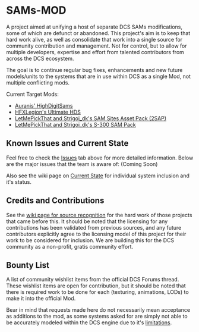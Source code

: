 # SAMs-MOD
A project aimed at unifying a host of separate DCS SAMs modifications, some of which are defunct or abandoned.   This project's aim is to keep that hard work alive, as well as consolidate that work into a single source for community contribution and management.  Not for control, but to allow for multiple developers, expertise and effort from talented contributors from across the DCS ecosystem.   

The goal is to continue regular bug fixes, enhancements and new future models/units to the systems that are in use within DCS as a single Mod, not multiple conflicting mods.

Current Target Mods:
* [Auranis' HighDigitSams](https://github.com/Auranis/HighDigitSAMs)
* [HFXLegion's Ultimate HDS](https://github.com/HFXLegion/HighDigitSAMs-Ultimate-Compilation)
* [LetMePickThat and Strigoi_dk's SAM Sites Asset Pack (2SAP)](https://forum.dcs.world/topic/275571-sam-sites-asset-pack-a-3d-assets-mod-to-populate-you-sam-sites-farp-and-other-bases/)
* [LetMePickThat and Strigoi_dk's S-300 SAM Pack](https://forum.dcs.world/topic/275571-sam-sites-asset-pack-a-3d-assets-mod-to-populate-you-sam-sites-farp-and-other-bases/)


## Known Issues and Current State
Feel free to check the [Issues](https://github.com/dcs-sams/SAMs-MOD/issues) tab above for more detailed information.  Below are the major issues that the team is aware of:
 (Coming Soon)

Also see the wiki page on [Current State](https://github.com/dcs-sams/SAMs-MOD/wiki/Current-State) for individual system inclusion and it's status.


## Credits and Contributions
See the [wiki page for source recognition](https://github.com/dcs-sams/SAMs-MOD/wiki/Credits) for the hard work of those projects that came before this. It should be noted that the licensing for any contributions has been validated from previous sources, and any future contributors explicitly agree to the licensing model of this project for their work to be considered for inclusion.  We are building this for the DCS community as a non-profit, gratis community effort.


## Bounty List
A list of community wishlist items from the official DCS Forums thread. These wishlist items are open for contribution, but it should be noted that there is required work to be done for each (texturing, animations, LODs) to make it into the official Mod.

Bear in mind that requests made here do not necessarily mean acceptance as additions to the mod, as some systems asked for are simply not able to be accurately modeled within the DCS engine due to it's [limitations](https://github.com/dcs-sams/SAMs-MOD/wiki/DCS-Considerations).
